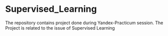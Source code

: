 # Supervised_Learning
The repository contains project done during Yandex-Practicum session. The Project is related to the issue of Supervised Learning
